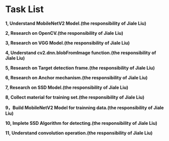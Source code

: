 # Task List

**1, Understand MobileNetV2 Model.(the responsibility of Jiale Liu)**

**2, Research on OpenCV.(the responsibility of Jiale Liu)**

**3, Research on VGG Model.(the responsibility of Jiale Liu)**

**4, Understand cv2.dnn.blobFromImage function.(the responsibility of Jiale Liu)**

**5, Research on Target detection frame.(the responsibility of Jiale Liu)**

**6, Research on Anchor mechanism.(the responsibility of Jiale Liu)**

**7, Research on SSD Model.(the responsibility of Jiale Liu)**

**8, Collect material for training set.(the responsibility of Jiale Liu)**

**9，Build MobileNetV2 Model for trainning data.(the responsibility of Jiale Liu)**

**10, Implete SSD Algorithm for detecting.(the responsibility of Jiale Liu)**

**11, Understand convolution operation.(the responsibility of Jiale Liu)**

